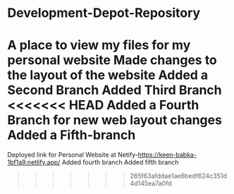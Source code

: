 # Development-Depot-Repository
A place to view my files for my personal website
Made changes to the layout of the website
Added a Second Branch
Added Third Branch
<<<<<<< HEAD
Added a Fourth Branch for new web layout changes
Added a Fifth-branch
=======
Deployed link for Personal Website at Netify-https://keen-babka-1bf1a9.netlify.app/
Added fourth branch
Added fifth branch
>>>>>>> 265f63afddae1ae6bedf624c351d4d145ea7a0fd
